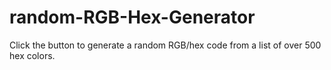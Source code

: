 # random-RGB-Hex-Generator
Click the button to generate a random RGB/hex code from a list of over 500 hex colors.
